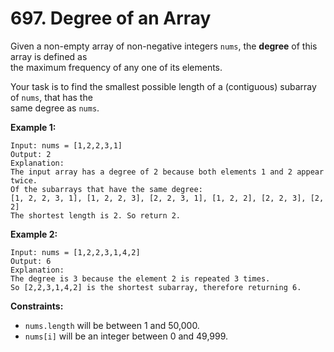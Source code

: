 # 697. Degree of an Array

Given a non-empty array of non-negative integers `nums`, the **degree** of this array is defined as  
the maximum frequency of any one of its elements.

Your task is to find the smallest possible length of a (contiguous) subarray of `nums`, that has the  
same degree as `nums`.

**Example 1:**

    Input: nums = [1,2,2,3,1]
    Output: 2
    Explanation: 
    The input array has a degree of 2 because both elements 1 and 2 appear twice.
    Of the subarrays that have the same degree:
    [1, 2, 2, 3, 1], [1, 2, 2, 3], [2, 2, 3, 1], [1, 2, 2], [2, 2, 3], [2, 2]
    The shortest length is 2. So return 2.

**Example 2:**

    Input: nums = [1,2,2,3,1,4,2]
    Output: 6
    Explanation: 
    The degree is 3 because the element 2 is repeated 3 times.
    So [2,2,3,1,4,2] is the shortest subarray, therefore returning 6.

**Constraints:**

- `nums.length` will be between 1 and 50,000.
- `nums[i]` will be an integer between 0 and 49,999.
